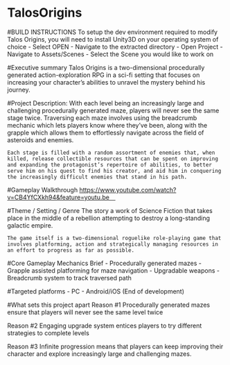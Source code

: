 # TalosOrigins
#BUILD INSTRUCTIONS
	To setup the dev environment required to modify Talos Origins, you will need to install Unity3D on your operating system of choice
 	- Select OPEN
 	- Navigate to the extracted directory
 	- Open Project
 	- Navigate to Assets/Scenes
 	- Select the Scene you would like to work on


#Executive summary
	Talos Origins is a two-dimensional procedurally generated action-exploration RPG in a sci-fi setting that focuses on increasing your character’s abilities to unravel the mystery behind his journey.
	
#Project Description:
	With each level being an increasingly large and challenging procedurally generated maze, players will never see the same stage twice. Traversing each maze involves using the breadcrumb mechanic which lets players know where they’ve been, along with the grapple which allows them to effortlessly navigate across the field of asteroids and enemies.

	Each stage is filled with a random assortment of enemies that, when killed, release collectible resources that can be spent on improving and expanding the protagonist’s repertoire of abilities, to better serve him on his quest to find his creator, and aid him in conquering the increasingly difficult enemies that stand in his path.


#Gameplay Walkthrough
https://www.youtube.com/watch?v=CB4YfCXkh94&feature=youtu.be 

#Theme / Setting / Genre
	The story a work of Science Fiction that takes place in the middle of a rebellion attempting to destroy   a long-standing galactic empire. 

	The game itself is a two-dimensional roguelike role-playing game that involves platforming, action and strategically managing resources in an effort to progress as far as possible.

#Core Gameplay Mechanics Brief
	- Procedurally generated mazes
	- Grapple assisted platforming for maze navigation
	- Upgradable weapons
	- Breadcrumb system to track traversed path

#Targeted platforms
	- PC
	- Android/iOS (End of development)	


#What sets this project apart
Reason #1
	Procedurally generated mazes ensure that players will never see the same level twice    

Reason #2
	Engaging upgrade system entices players to try different strategies to complete levels

Reason #3
	Infinite progression means that players can keep improving their character and explore increasingly large and challenging mazes.
